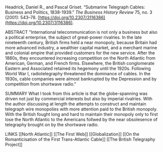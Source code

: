 Headrick, Daniel R., and Pascal Griset. “Submarine Telegraph Cables: Business and Politics, 1838-1939.” _The Business History Review_ 75, no. 3 (2001): 543–78. [https://doi.org/10.2307/3116386](https://doi.org/10.2307/3116386).

ABSTRACT
"International telecommunication is not only a business but also a political enterprise, the subject of great-power rivalries. In the late nineteenth century, British firms held a near monopoly, because Britain had more advanced industry, a wealthier capital market, and a merchant marine and colonial empire that provided customers for the new service. After the 1880s, they encountered increasing competition on the North Atlantic from American, German, and French firms. Elsewhere, the British conglomerate Eastern and Associated retained its hegemony until the 1920s. Following World War I, radiotelegraphy threatened the dominance of cables. In the 1930s, cable companies were almost bankrupted by the Depression and by competition from shortwave radio."

SUMMARY
What I took from this article is that the globe-spanning was driven not just by commercial interests but also by imperial rivalries. With the author discussing at length the attempts to construct and maintain telegraph wire monopolies with more attention paid to the British monopoly. With the British fought long and hard to maintain their monopoly only to first lose the North Atlantic to the Americans follwed by the near obsolesence of telegraphy brought on by the shortwave radio.

LINKS
[[North Atlantic]]
[[The First Web]]
[[Globalization]]
[[On the Romanticisation of the First Trans-Atlantic Cable]]
[[The British Telegraphy Project]]